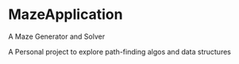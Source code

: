 # MazeApplication
 A Maze Generator and Solver
 
 A Personal project to explore path-finding algos and data structures
